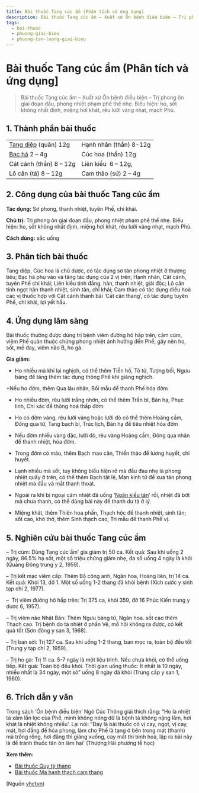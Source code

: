 ```yaml
---
title: Bài thuốc Tang cúc ẩm (Phân tích và ứng dụng]
description: Bài thuốc Tang cúc ẩm – Xuất xứ Ôn bệnh điều biện – Trị phong ôn giai đoạn đầu, phong nhiệt phạm phế thể nhẹ. Biểu hiện- ho, sốt không nhất định, miệng hơi khát, rêu lưỡi vàng nhạt, mạch Phù.
tags:
  - bai-thuoc
  - phuong-giai-bieu
  - phuong-tan-luong-giai-bieu
---
```


# Bài thuốc Tang cúc ẩm (Phân tích và ứng dụng] 

> Bài thuốc Tang cúc ẩm – Xuất xứ Ôn bệnh điều biện – Trị phong ôn giai đoạn đầu, phong nhiệt phạm phế thể nhẹ. Biểu hiện: ho, sốt không nhất định, miệng hơi khát, rêu lưỡi vàng nhạt, mạch Phù.

## 1. Thành phần bài thuốc

|  |  |
| --- | --- |
| [Tang diệp](/yhctvn/vi-thuoc-tang-diep-la-dau) (quân) 12g | Hạnh nhân (thần) 8-12g |
| [Bạc hà](/yhctvn/vi-thuoc-bac-ha) 2 – 4g | Cúc hoa (thần) 12g |
| Cát cánh (thần) 8 – 12g | Liên kiều  6 – 12g, |
| Lô căn (tá) 8 – 12g | Cam thảo (sứ) 2 – 4g |

## 2. Công dụng của bài thuốc Tang cúc ẩm

**Tác dụng:** Sơ phong, thanh nhiệt, tuyên Phế, chỉ khái. 

**Chủ trị:** Trị phong ôn giai đoạn đầu, phong nhiệt phạm phế thể nhẹ. Biểu hiện: ho, sốt không nhất định, miệng hơi khát, rêu lưỡi vàng nhạt, mạch Phù.

**Cách dùng:** sắc uống

## 3. Phân tích bài thuốc

Tang diệp, Cúc hoa là chủ dược, có tác dụng sơ tán phong nhiệt ở thượng tiêu; Bạc hà phụ vào và tăng tác dụng của 2 vị trên; Hạnh nhân, Cát cánh, tuyên Phế chỉ khái; Liên kiều tính đắng, hàn, thanh nhiệt, giải độc; Lô căn tính ngọt hàn thanh nhiệt, sinh tân, chỉ khái; Cam thảo có tác dụng điều hoà các vị thuốc hợp với Cát cánh thành bài ‘Cát căn thang’, có tác dụng tuyên Phế, chỉ khái, lợi yết hầu.

## 4. Ứng dụng lâm sàng

Bài thuốc thường được dùng trị bệnh viêm đường hô hấp trên, cảm cúm, viêm Phế quản thuộc chứng phong nhiệt ảnh hưởng đến Phế, gây nên ho, sốt, mề đay, viêm não B, ho gà.

**Gia giảm:** 

+ Ho nhiều mà khí lại nghịch, có thể thêm Tiền hồ, Tô tử, Tượng bối, Ngưu bàng để tăng thêm tác dụng thông Phế khí giáng nghịch.

+Nếu ho đờm, thêm Qua lâu nhân, Bối mẫu để thanh Phế hóa đờm

+ Ho nhiều đờm, rêu lưỡi trắng nhờn, có thể thêm Trần bì, Bán hạ, Phục linh, Chỉ xác để thông hoá thấp đờm.

+ Ho có đờm vàng, rêu lưỡi vàng hoặc lưỡi đỏ có thể thêm Hoàng cầm, Đông qua tử, Tang bạch bì, Trúc lịch, Bán hạ để tiêu nhiệt hóa đờm

+ Nếu đờm nhiều vàng đặc, lưỡi đỏ, rêu vàng Hoàng cầm, Đông qua nhân để thanh nhiệt, hóa đờm.

+ Trong đờm có máu, thêm Bạch mao căn, Thiến thảo để lương huyết, chỉ huyết.

+ Lạnh nhiều mà sốt, tuy không biểu hiện rõ mà đầu đau nhẹ là phong nhiệt quấy ở trên, có thể thêm Bạch tật lê, Mạn kinh tử để xua tán phong nhiệt mà đầu và mắt thanh thoát.

+ Ngoài ra khi bị ngoại cảm nhiệt đã uống ‘[Ngân kiều tán](/yhctvn/bai-thuoc-ngan-kieu-tan)’ rồi, nhiệt đã bớt mà chưa thanh, có thể dùng bài này để thanh dư tà ở lý.

+ Miệng khát, thêm Thiên hoa phấn, Thạch hộc để thanh nhiệt, sinh tân; sốt cao, khó thở, thêm Sinh thạch cao, Tri mẫu đế thanh Phế vị.

## 5. Nghiên cứu bài thuốc Tang cúc ẩm

– Trị cúm: Dùng Tang cúc ẩm’ gia giảm trị 50 ca. Kết quả: Sau khi uống 2 ngày, 86.5% hạ sốt, một số triệu chứng giảm nhẹ, đa số uống 4 ngày là khỏi (Quảng Đông trung y 2, 1959).

– Trị kết mạc viêm cấp: Thêm Bồ công anh, Ngân hoa, Hoàng liên, trị 14 ca. Kết quả: Khỏi 13, dỡ 1. Một số uống 1-2 thang đã khỏi bệnh (Xích cước y sinh tạp chí 2, 1977).

–  Trị viêm đường hô hấp trên: Trị 375 ca, khỏi 359, đỡ 16 Phúc Kiến trung y dược 6, 1957).

– Trị viêm não Nhật Bản: Thêm Ngưu bàng tử, Ngân hoa. sốt cao thêm Thạch cao. Trị bệnh do tà nhiệt ở phần Vệ, mồ hôi không ra được, có kết quả tốt (Sơn đông y san 3, 1968).

– Trị ban sởi: Trị 127 ca. Sau khi uống 1-2 thang, ban mọc ra, toàn bộ đều tốt (Trung y tạp chí 2, 1959).

– Trị ho gà: Trị 11 ca. 5-7 ngày là một liệu trình. Nếu chưa khỏi, có thể uống tiếp. Kết quả: Toàn bộ đều khỏi. Thời gian uống thuốc: Ít nhất là 10 ngày, nhiều nhất là 34 ngày, một sô” uống 8 ngày đã khỏi (Trung cấp y san 1, 1960).

## 6. Trích dẫn y văn

Trong sách ‘Ôn bệnh điều biện’ Ngô Cúc Thông giải thích rằng: “Ho là nhiệt tà xâm lấn lọc của Phế, mình không nóng dữ là bệnh tà không nặng lắm, hơi khát là nhiệt không nhiều’. Lại nói: “Đáy là bài thuốc có vị cay, ngọt, vị cay, mát, hơi đắng để hóa phong, làm cho Phế là tạng ở bên trong mát (thanh) mà trống rỗng, hơi đắng thì giáng xuống, cay mát thì bình hoả, lập ra bài này là để tránh thuốc tân ôn làm hại’ (Thượng Hải phương tễ học)

**Xem thêm:**

* [Bài thuốc Quy tỳ thang](/yhctvn/bai-thuoc-quy-ty-thang)
* [Bài thuốc Ma hạnh thạch cam thang](/yhctvn/bai-thuoc-ma-hanh-thach-cam-thang)

(Nguồn <a href="https://yhctvn.com/bai-thuoc-tang-cuc-am/" target="_blank">yhctvn</a>)
